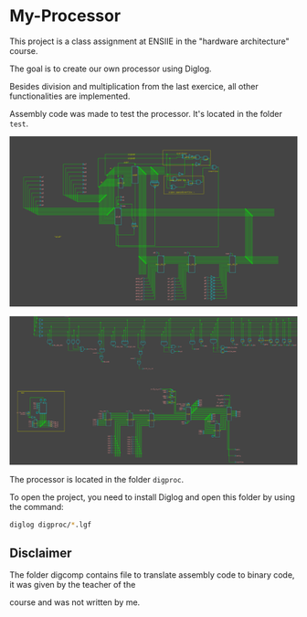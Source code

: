 # My-Processor

This project is a class assignment at ENSIIE in the "hardware architecture" course.

The goal is to create our own processor using Diglog.

Besides division and multiplication from the last exercice, all other functionalities are implemented.

Assembly code was made to test the processor. It's located in the folder `test`.

<p align="center">
    <img src="img/alu.png" alt="ALU">
</p>

<p align="center">
    <img src="img/main.png" alt="Main page">
</p>


The processor is located in the folder `digproc`.

To open the project, you need to install Diglog and open this folder by using the command: 

```bash
diglog digproc/*.lgf
```

## Disclaimer

The folder digcomp contains file to translate assembly code to binary code, it was given by the teacher of the

course and was not written by me.
